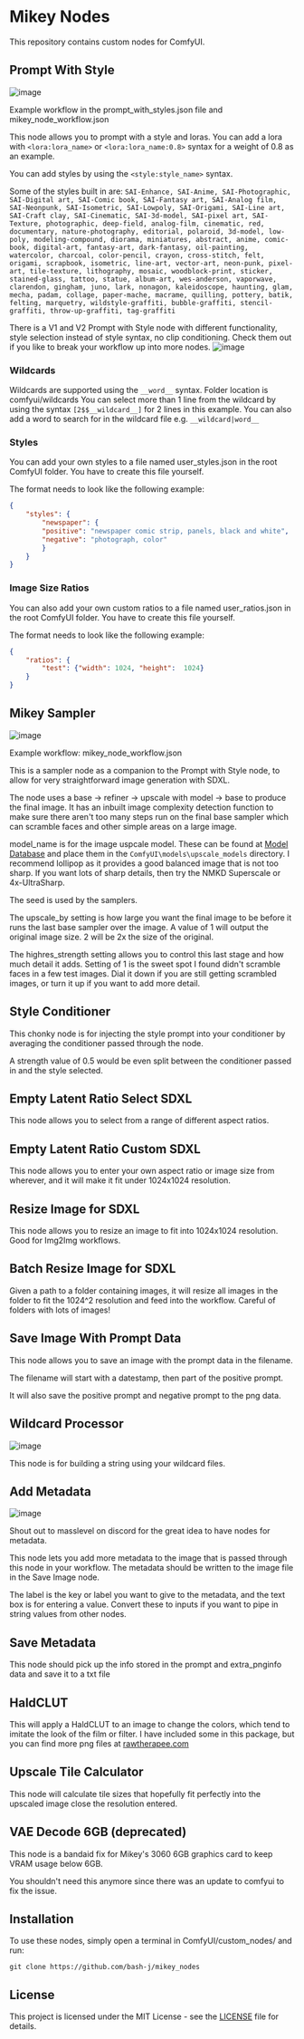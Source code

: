 # Mikey Nodes

This repository contains custom nodes for ComfyUI.

## Prompt With Style
![image](https://github.com/bash-j/mikey_nodes/assets/3195567/0048faa8-5f46-4d92-8e38-e7ff603007da)

Example workflow in the prompt_with_styles.json file and mikey_node_workflow.json

This node allows you to prompt with a style and loras. You can add a lora with `<lora:lora_name>` or `<lora:lora_name:0.8>` syntax for a weight of 0.8 as an example.

You can add styles by using the `<style:style_name>` syntax.

Some of the styles built in are:
`SAI-Enhance, SAI-Anime, SAI-Photographic, SAI-Digital art, SAI-Comic book, SAI-Fantasy art, SAI-Analog film, SAI-Neonpunk, SAI-Isometric, SAI-Lowpoly, SAI-Origami, SAI-Line art, SAI-Craft clay, SAI-Cinematic, SAI-3d-model, SAI-pixel art, SAI-Texture, photographic, deep-field, analog-film, cinematic, red, documentary, nature-photography, editorial, polaroid, 3d-model, low-poly, modeling-compound, diorama, miniatures, abstract, anime, comic-book, digital-art, fantasy-art, dark-fantasy, oil-painting, watercolor, charcoal, color-pencil, crayon, cross-stitch, felt, origami, scrapbook, isometric, line-art, vector-art, neon-punk, pixel-art, tile-texture, lithography, mosaic, woodblock-print, sticker, stained-glass, tattoo, statue, album-art, wes-anderson, vaporwave, clarendon, gingham, juno, lark, nonagon, kaleidoscope, haunting, glam, mecha, padam, collage, paper-mache, macrame, quilling, pottery, batik, felting, marquetry, wildstyle-graffiti, bubble-graffiti, stencil-graffiti, throw-up-graffiti, tag-graffiti`

There is a V1 and V2 Prompt with Style node with different functionality, style selection instead of style syntax, no clip conditioning. Check them out if you like to break your workflow up into more nodes.
![image](https://github.com/bash-j/mikey_nodes/assets/3195567/03ca6183-0144-4533-a46a-c7accb8d9ec7)

### Wildcards

Wildcards are supported using the `__word__` syntax. Folder location is comfyui/wildcards You can select more than 1 line from the wildcard by using the syntax `[2$$__wildcard__]` for 2 lines in this example. You can also add a word to search for in the wildcard file e.g. `__wildcard|word__`

### Styles

You can add your own styles to a file named user_styles.json in the root ComfyUI folder. You have to create this file yourself.

The format needs to look like the following example:

```json
{
    "styles": {
        "newspaper": {
        "positive": "newspaper comic strip, panels, black and white",
        "negative": "photograph, color"
        }
    }
}
```

### Image Size Ratios

You can also add your own custom ratios to a file named user_ratios.json in the root ComfyUI folder. You have to create this file yourself.

The format needs to look like the following example:

```json
{
    "ratios": {
        "test": {"width": 1024, "height":  1024}
    }
}
```

## Mikey Sampler
![image](https://github.com/bash-j/mikey_nodes/assets/3195567/beb24edb-4655-4d00-933a-e3fa2304aef2)

Example workflow: mikey_node_workflow.json

This is a sampler node as a companion to the Prompt with Style node, to allow for very straightforward image generation with SDXL.

The node uses a base -> refiner -> upscale with model -> base to produce the final image. It has an inbuilt image complexity detection function to make sure there aren't too many steps run on the final base sampler which can scramble faces and other simple areas on a large image. 

model_name is for the image uspcale model. These can be found at [Model Database](https://upscale.wiki/wiki/Model_Database) and place them in the `ComfyUI\models\upscale_models` directory. I recommend lollipop as it provides a good balanced image that is not too sharp. If you want lots of sharp details, then try the NMKD Superscale or 4x-UltraSharp.

The seed is used by the samplers.

The upscale_by setting is how large you want the final image to be before it runs the last base sampler over the image. A value of 1 will output the original image size. 2 will be 2x the size of the original.

The highres_strength setting allows you to control this last stage and how much detail it adds. Setting of 1 is the sweet spot I found didn't scramble faces in a few test images. Dial it down if you are still getting scrambled images, or turn it up if you want to add more detail. 

## Style Conditioner

This chonky node is for injecting the style prompt into your conditioner by averaging the conditioner passed through the node.

A strength value of 0.5 would be even split between the conditioner passed in and the style selected.

## Empty Latent Ratio Select SDXL

This node allows you to select from a range of different aspect ratios.

## Empty Latent Ratio Custom SDXL

This node allows you to enter your own aspect ratio or image size from wherever, and it will make it fit under 1024x1024 resolution.

## Resize Image for SDXL

This node allows you to resize an image to fit into 1024x1024 resolution. Good for Img2Img workflows.

## Batch Resize Image for SDXL

Given a path to a folder containing images, it will resize all images in the folder to fit the 1024^2 resolution and feed into the workflow. Careful of folders with lots of images!

## Save Image With Prompt Data

This node allows you to save an image with the prompt data in the filename.

The filename will start with a datestamp, then part of the positive prompt.

It will also save the positive prompt and negative prompt to the png data.

## Wildcard Processor
![image](https://github.com/bash-j/mikey_nodes/assets/3195567/ce62e6d7-1982-4c53-bde1-7569c94322e3)

This node is for building a string using your wildcard files.

## Add Metadata

![image](https://github.com/bash-j/mikey_nodes/assets/3195567/dbe07727-3b4e-473a-bdde-eb0d8ccb7e64)

Shout out to masslevel on discord for the great idea to have nodes for metadata.

This node lets you add more metadata to the image that is passed through this node in your workflow. The metadata should be written to the image file in the Save Image node.

The label is the key or label you want to give to the metadata, and the text box is for entering a value. Convert these to inputs if you want to pipe in string values from other nodes.

## Save Metadata

This node should pick up the info stored in the prompt and extra_pnginfo data and save it to a txt file

## HaldCLUT

This will apply a HaldCLUT to an image to change the colors, which tend to imitate the look of the film or filter. I have included some in this package, but you can find more png files at [rawtherapee.com](http://rawtherapee.com/shared/HaldCLUT.zip)

## Upscale Tile Calculator

This node will calculate tile sizes that hopefully fit perfectly into the upscaled image close the resolution entered.

## VAE Decode 6GB (deprecated)

This node is a bandaid fix for Mikey's 3060 6GB graphics card to keep VRAM usage below 6GB.

You shouldn't need this anymore since there was an update to comfyui to fix the issue.

## Installation

To use these nodes, simply open a terminal in ComfyUI/custom_nodes/ and run:

`git clone https://github.com/bash-j/mikey_nodes`

## License

This project is licensed under the MIT License - see the [LICENSE](LICENSE) file for details.
